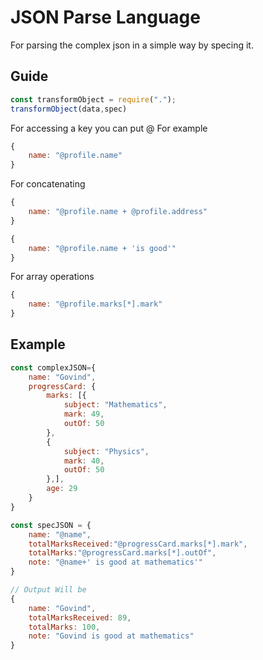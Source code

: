 
# JSON Parse Language

For parsing the complex json in a simple way by specing it.


## Guide
```javascript
const transformObject = require(".");
transformObject(data,spec)
```

For accessing a key you can put @
For example
```javascript
{
    name: "@profile.name"
}
```

For concatenating 

```javascript
{
    name: "@profile.name + @profile.address"
}
```

```javascript
{
    name: "@profile.name + 'is good'"
}
```

For array operations 

```javascript
{
    name: "@profile.marks[*].mark"
}
```


## Example

```javascript
const complexJSON={
    name: "Govind",
    progressCard: {
        marks: [{
            subject: "Mathematics",
            mark: 49,
            outOf: 50
        },
        {
            subject: "Physics",
            mark: 40,
            outOf: 50
        },],
        age: 29
    }
}

const specJSON = {
    name: "@name",
    totalMarksReceived:"@progressCard.marks[*].mark",
    totalMarks:"@progressCard.marks[*].outOf",
    note: "@name+' is good at mathematics'"
}

// Output Will be 
{
    name: "Govind",
    totalMarksReceived: 89,
    totalMarks: 100,
    note: "Govind is good at mathematics"
}
```
